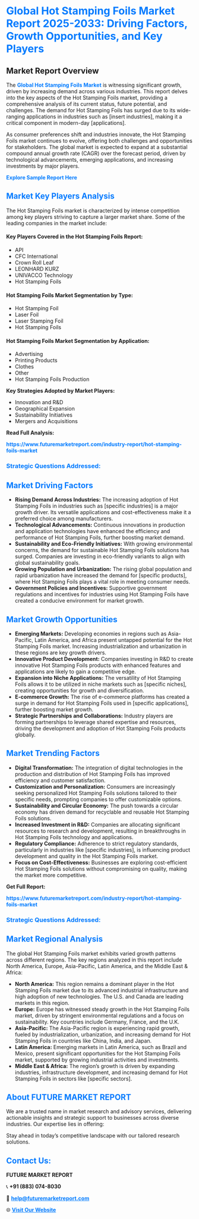 <h1 style="color: #007BFF;">Global Hot Stamping Foils Market Report 2025-2033: Driving Factors, Growth Opportunities, and Key Players</h1>

<section id="overview">
<h2>Market Report Overview</h2>
<p>The <a href="https://www.futuremarketreport.com/industry-report/hot-stamping-foils-market" style="color: #007BFF; text-decoration: none;"><strong>Global Hot Stamping Foils Market</strong></a> is witnessing significant growth, driven by increasing demand across various industries. This report delves into the key aspects of the Hot Stamping Foils market, providing a comprehensive analysis of its current status, future potential, and challenges. The demand for Hot Stamping Foils has surged due to its wide-ranging applications in industries such as [insert industries], making it a critical component in modern-day [applications].</p>
<p>As consumer preferences shift and industries innovate, the Hot Stamping Foils market continues to evolve, offering both challenges and opportunities for stakeholders. The global market is expected to expand at a substantial compound annual growth rate (CAGR) over the forecast period, driven by technological advancements, emerging applications, and increasing investments by major players.</p>
</section>

<section id="overview">
<p><a href="https://www.futuremarketreport.com/request-sample/reportId=108569" style="color: #007BFF; text-decoration: none;"><strong>Explore Sample Report Here</strong></a></p>
</section>

<section id="key-players">
<h2 style="color: #007BFF;">Market Key Players Analysis</h2>
<p>The Hot Stamping Foils market is characterized by intense competition among key players striving to capture a larger market share. Some of the leading companies in the market include:</p>
<h4>Key Players Covered in the Hot Stamping Foils Report:</h4>
<ul><li>API</li><li>CFC International</li><li>Crown Roll Leaf</li><li>LEONHARD KURZ</li><li>UNIVACCO Technology</li><li>Hot Stamping Foils</li></ul>
<h4>Hot Stamping Foils Market Segmentation by Type:</h4>
<ul><li>Hot Stamping Foil</li><li>Laser Foil</li><li>Laser Stamping Foil</li><li>Hot Stamping Foils</li></ul>

<h4>Hot Stamping Foils Market Segmentation by Application:</h4>
<ul><li>Advertising</li><li>Printing Products</li><li>Clothes</li><li>Other</li><li>Hot Stamping Foils Production</li></ul>
<p><strong>Key Strategies Adopted by Market Players:</strong></p>
<ul>
<li>Innovation and R&D</li>
<li>Geographical Expansion</li>
<li>Sustainability Initiatives</li>
<li>Mergers and Acquisitions</li>
</ul>
</section>

<section>
<p><strong>Read Full Analysis: </strong></p><a href="https://www.futuremarketreport.com/industry-report/hot-stamping-foils-market" style="color: #007BFF; text-decoration: none;"><strong>https://www.futuremarketreport.com/industry-report/hot-stamping-foils-market</strong></a>
<h3 style="color: #007BFF;">Strategic Questions Addressed:</h3>
</section>

<section id="driving-factors">
<h2 style="color: #007BFF;">Market Driving Factors</h2>
<ul>
<li><strong>Rising Demand Across Industries:</strong> The increasing adoption of Hot Stamping Foils in industries such as [specific industries] is a major growth driver. Its versatile applications and cost-effectiveness make it a preferred choice among manufacturers.</li>
<li><strong>Technological Advancements:</strong> Continuous innovations in production and application technologies have enhanced the efficiency and performance of Hot Stamping Foils, further boosting market demand.</li>
<li><strong>Sustainability and Eco-Friendly Initiatives:</strong> With growing environmental concerns, the demand for sustainable Hot Stamping Foils solutions has surged. Companies are investing in eco-friendly variants to align with global sustainability goals.</li>
<li><strong>Growing Population and Urbanization:</strong> The rising global population and rapid urbanization have increased the demand for [specific products], where Hot Stamping Foils plays a vital role in meeting consumer needs.</li>
<li><strong>Government Policies and Incentives:</strong> Supportive government regulations and incentives for industries using Hot Stamping Foils have created a conducive environment for market growth.</li>
</ul>
</section>

<section id="growth-opportunities">
<h2 style="color: #007BFF;">Market Growth Opportunities</h2>
<ul>
<li><strong>Emerging Markets:</strong> Developing economies in regions such as Asia-Pacific, Latin America, and Africa present untapped potential for the Hot Stamping Foils market. Increasing industrialization and urbanization in these regions are key growth drivers.</li>
<li><strong>Innovative Product Development:</strong> Companies investing in R&D to create innovative Hot Stamping Foils products with enhanced features and applications are likely to gain a competitive edge.</li>
<li><strong>Expansion into Niche Applications:</strong> The versatility of Hot Stamping Foils allows it to be utilized in niche markets such as [specific niches], creating opportunities for growth and diversification.</li>
<li><strong>E-commerce Growth:</strong> The rise of e-commerce platforms has created a surge in demand for Hot Stamping Foils used in [specific applications], further boosting market growth.</li>
<li><strong>Strategic Partnerships and Collaborations:</strong> Industry players are forming partnerships to leverage shared expertise and resources, driving the development and adoption of Hot Stamping Foils products globally.</li>
</ul>
</section>

<section id="trending-factors">
<h2 style="color: #007BFF;">Market Trending Factors</h2>
<ul>
<li><strong>Digital Transformation:</strong> The integration of digital technologies in the production and distribution of Hot Stamping Foils has improved efficiency and customer satisfaction.</li>
<li><strong>Customization and Personalization:</strong> Consumers are increasingly seeking personalized Hot Stamping Foils solutions tailored to their specific needs, prompting companies to offer customizable options.</li>
<li><strong>Sustainability and Circular Economy:</strong> The push towards a circular economy has driven demand for recyclable and reusable Hot Stamping Foils solutions.</li>
<li><strong>Increased Investment in R&D:</strong> Companies are allocating significant resources to research and development, resulting in breakthroughs in Hot Stamping Foils technology and applications.</li>
<li><strong>Regulatory Compliance:</strong> Adherence to strict regulatory standards, particularly in industries like [specific industries], is influencing product development and quality in the Hot Stamping Foils market.</li>
<li><strong>Focus on Cost-Effectiveness:</strong> Businesses are exploring cost-efficient Hot Stamping Foils solutions without compromising on quality, making the market more competitive.</li>
</ul>
</section>

<section>
<p><strong>Get Full Report: </strong></p><a href="https://www.futuremarketreport.com/industry-report/hot-stamping-foils-market" style="color: #007BFF; text-decoration: none;"><strong>https://www.futuremarketreport.com/industry-report/hot-stamping-foils-market</strong></a>
<h3 style="color: #007BFF;">Strategic Questions Addressed:</h3>
</section>


<section id="regional-analysis">
<h2 style="color: #007BFF;">Market Regional Analysis</h2>
<p>The global Hot Stamping Foils market exhibits varied growth patterns across different regions. The key regions analyzed in this report include North America, Europe, Asia-Pacific, Latin America, and the Middle East & Africa:</p>
<ul>
<li><strong>North America:</strong> This region remains a dominant player in the Hot Stamping Foils market due to its advanced industrial infrastructure and high adoption of new technologies. The U.S. and Canada are leading markets in this region.</li>
<li><strong>Europe:</strong> Europe has witnessed steady growth in the Hot Stamping Foils market, driven by stringent environmental regulations and a focus on sustainability. Key countries include Germany, France, and the U.K.</li>
<li><strong>Asia-Pacific:</strong> The Asia-Pacific region is experiencing rapid growth, fueled by industrialization, urbanization, and increasing demand for Hot Stamping Foils in countries like China, India, and Japan.</li>
<li><strong>Latin America:</strong> Emerging markets in Latin America, such as Brazil and Mexico, present significant opportunities for the Hot Stamping Foils market, supported by growing industrial activities and investments.</li>
<li><strong>Middle East & Africa:</strong> The region’s growth is driven by expanding industries, infrastructure development, and increasing demand for Hot Stamping Foils in sectors like [specific sectors].</li>
</ul>
</section>

<footer>
<h2 style="color: #007BFF;">About FUTURE MARKET REPORT</h2>
<p>We are a trusted name in market research and advisory services, delivering actionable insights and strategic support to businesses across diverse industries. Our expertise lies in offering:</p>

<p>Stay ahead in today’s competitive landscape with our tailored research solutions.</p>

<h2 style="color: #007BFF;">Contact Us:</h2>
<p><strong>FUTURE MARKET REPORT</strong></p>
<p>📞 <strong>+91 (883) 074-8030</strong></p>
<p>📧 <strong><a href="mailto:help@futuremarketreport.com" style="color: #007BFF;">help@futuremarketreport.com</a></strong></p>
<p>🌐 <strong><a href="https://www.futuremarketreport.com/" style="color: #007BFF;">Visit Our Website</a></strong></p>
</footer>